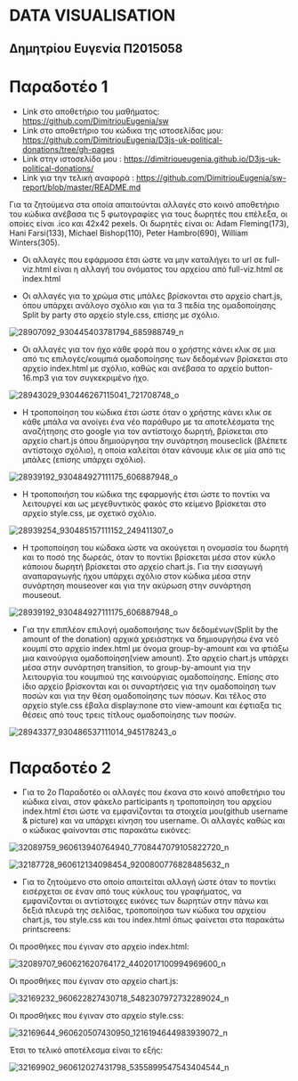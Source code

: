 # DATA VISUALISATION 
## Δημητρίου Ευγενία Π2015058

# Παραδοτέο 1

* Link στο αποθετήριο του μαθήματος: https://github.com/DimitriouEugenia/sw
* Link στο αποθετήριο του κώδικα της ιστοσελίδας μου: https://github.com/DimitriouEugenia/D3js-uk-political-donations/tree/gh-pages
* Link στην ιστοσελίδα μου : https://dimitrioueugenia.github.io/D3js-uk-political-donations/
* Link για την τελική αναφορά : https://github.com/DimitriouEugenia/sw-report/blob/master/README.md

 Για τα ζητούμενα στα οποία απαιτούνται αλλαγές στο κοινό αποθετήριο του κώδικα ανέβασα τις 5 φωτογραφίες για τους δωρητές που επέλεξα, οι οποίες είναι .ico και 42x42 pexels. Οι δωρητές είναι οι: Adam Fleming(173), Hani Farsi(133), Michael Bishop(110), Peter Hambro(690), William Winters(305).

* Οι αλλαγές που εφάρμοσα έτσι ώστε να μην καταλήγει το url σε full-viz.html είναι η αλλαγή του ονόματος του αρχείου από full-viz.html σε index.html
 
* Οι αλλαγές για το χρώμα στις μπάλες βρίσκονται στο αρχείο chart.js, όπου υπάρχει ανάλογο σχόλιο και για τα 3 πεδία της ομαδοποίησης Split by party στο αρχείο style.css, επίσης με σχόλιο.

![28907092_930445403781794_685988749_n](https://user-images.githubusercontent.com/32716043/37426733-0c0ab700-27d0-11e8-9bbf-776420297ae8.png)


* Οι αλλαγές για τον ήχο κάθε φορά που ο χρήστης κάνει κλικ σε μια από τις επιλογές/κουμπιά ομαδοποίησης των δεδομένων βρίσκεται στο αρχείο index.html με σχόλιο, καθώς και ανέβασα το αρχείο button-16.mp3 για τον συγκεκριμένο ήχο.

![28943029_930446267115041_721708748_o](https://user-images.githubusercontent.com/32716043/37427044-d0f195f2-27d0-11e8-9766-d90da0677fe1.png)

 
* Η τροποποίηση του κώδικα έτσι ώστε όταν ο χρήστης κάνει κλικ σε κάθε μπάλα να ανοίγει ένα νέο παράθυρο με τα αποτελέσματα της αναζήτησης στο google για τον αντίστοιχο δωρητή, βρίσκεται στο αρχείο chart.js όπου δημιούργησα την συνάρτηση mouseclick (βλέπετε αντίστοιχο σχόλιο), η οποία καλείται όταν κάνουμε κλικ σε μία από τις μπάλες (επίσης υπάρχει σχόλιο).

![28939192_930484927111175_606887948_o](https://user-images.githubusercontent.com/32716043/37427237-6e1405d6-27d1-11e8-86b3-d48c505a9581.png)


* Η τροποποιήση του κώδικα της εφαρμογής έτσι ώστε το ποντίκι να λειτουργεί και ως μεγεθυντικός φακός στο κείμενο βρίσκεται στο αρχείο style.css, με σχετικό σχόλιο.

![28939254_930485157111152_249411307_o](https://user-images.githubusercontent.com/32716043/37426989-a192542c-27d0-11e8-91a6-d61703484ee1.png)


* Η τροποποίηση του κώδακα ώστε να ακούγεται η ονομασία του δωρητή και το ποσό της δωρεάς, όταν το ποντίκι βρίσκεται μέσα στον κύκλο κάποιου δωρητή βρίσκεται στο αρχείο chart.js. Για την εισαγωγή αναπαραγωγής ήχου υπάρχει σχόλιο στον κώδικα μέσα στην συνάρτηση mouseover και για την ακύρωση στην συνάρτηση mouseout.

![28939192_930484927111175_606887948_o](https://user-images.githubusercontent.com/32716043/37426938-7b4d21ac-27d0-11e8-8c74-8b86a031de20.png)


* Για την επιπλέον επιλογή ομαδοποιήσης των δεδομένων(Split by the amount of the donation) αρχικά χρειάστηκε να δημιουργήσω ένα νεό κουμπί στο αρχείο index.html με όνομα group-by-amount και να φτιάξω μια καινούργια ομαδοποίηση(view amount). Στο αρχείο chart.js υπάρχει μέσα στην συνάρτηση transition, το group-by-amount για την λειτουργία του κουμπιού της καινούργιας ομαδοποίησης. Επίσης στο ίδιο αρχείο βρίσκονται και οι συναρτήσεις για την ομαδοποίηση των ποσών και για την θέση ομαδοποίησης των πόσων. Και τέλος στο αρχείο style.css έβαλα display:none στο view-amount και έφτιαξα τις θέσεις από τους τρεις τίτλους ομαδοποίησης των ποσών.

![28943377_930486537111014_945178243_o](https://user-images.githubusercontent.com/32716043/37427111-fdcd512e-27d0-11e8-8af7-88c23531f7ff.png)


# Παραδοτέο 2

* Για το 2ο Παραδοτέο οι αλλαγές που έκανα στο κοινό αποθετήριο του κώδικα είναι, στον φάκελο participants η τροποποίηση του αρχείου index.html έτσι ώστε να εμφανίζονται τα στοιχεία μου(github username & picture) και να υπάρχει κίνηση του username. Οι αλλαγές καθώς και ο κώδικας φαίνονται στις παρακάτω εικόνες:

![32089759_960613940764940_7708447079105822720_n](https://user-images.githubusercontent.com/32716043/39833919-212ef40e-53d4-11e8-91fe-6533e0035e04.png)


![32187728_960612134098454_9200800776828485632_n](https://user-images.githubusercontent.com/32716043/39833939-2f01fd92-53d4-11e8-9ab7-5ddb9623af35.png)


* Για το ζητούμενο στο οποίο απαιτείται αλλαγή ώστε όταν το ποντίκι εισέρχεται σε έναν από τους κύκλους του γραφήματος, να εμφανίζονται οι αντίστοιχες εικόνες των δωρητών στην πάνω και δεξιά πλευρά της σελίδας, τροποποίησα των κώδικα του αρχείου chart.js, του style.css και του index.html όπως φαίνεται στα παρακάτω printscreens:

 Οι προσθήκες που έγιναν στο αρχείο index.html:
 
![32089707_960621620764172_4402017100994969600_n](https://user-images.githubusercontent.com/32716043/39833762-b3853936-53d3-11e8-9bba-4e7c3078608d.png)

 Οι προσθήκες που έγιναν στο αρχείο chart.js:
 
![32169232_960622827430718_5482307972732289024_n](https://user-images.githubusercontent.com/32716043/39833814-d448dda8-53d3-11e8-8bbb-8e29fc3607a3.png)

 Οι προσθήκες που έγιναν στο αρχείο style.css:
 
![32169644_960620507430950_1216194644983939072_n](https://user-images.githubusercontent.com/32716043/39833855-f02aca86-53d3-11e8-9a59-e9322c03828c.png)

 
  Έτσι το τελικό αποτέλεσμα είναι το εξής:
  
  ![32169902_960612027431798_5355899547543404544_n](https://user-images.githubusercontent.com/32716043/39833887-06a1ea74-53d4-11e8-92fa-d5c7f622fae6.png)


